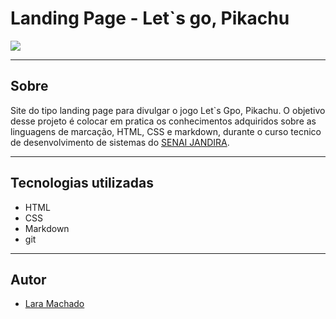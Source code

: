 # Landing Page - Let`s go, Pikachu

![](./screenshot/Captura%20de%20Tela%202024-09-06%20%C3%A0s%2009.23.54.png)

---
## Sobre 
Site do tipo landing page para divulgar o jogo Let`s Gpo, Pikachu.
O objetivo desse projeto é colocar em pratica os conhecimentos adquiridos sobre as linguagens de marcação, HTML, CSS e markdown, durante o curso tecnico de desenvolvimento de sistemas do [SENAI JANDIRA](https://sp.senai.br/unidade/jandira/). 

---

## Tecnologias utilizadas
- HTML 
- CSS
- Markdown 
- git  

---
## Autor 

- [Lara Machado](https://www.linkedin.com/in/lara-machado-aa657a2b1/) 
